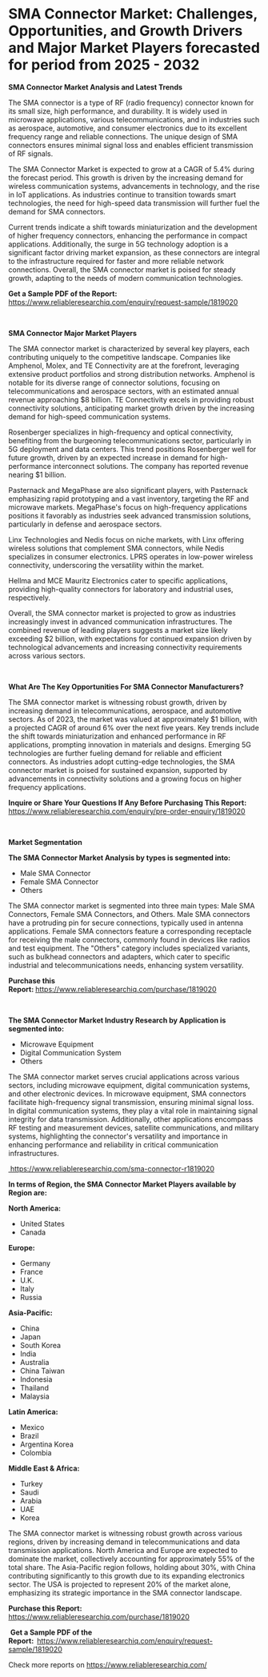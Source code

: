 <p><h1>SMA Connector Market: Challenges, Opportunities, and Growth Drivers and Major Market Players forecasted for period from 2025 - 2032</h1></p><p><strong>SMA Connector Market Analysis and Latest Trends</strong></p>
<p><p>The SMA connector is a type of RF (radio frequency) connector known for its small size, high performance, and durability. It is widely used in microwave applications, various telecommunications, and in industries such as aerospace, automotive, and consumer electronics due to its excellent frequency range and reliable connections. The unique design of SMA connectors ensures minimal signal loss and enables efficient transmission of RF signals.</p><p>The SMA Connector Market is expected to grow at a CAGR of 5.4% during the forecast period. This growth is driven by the increasing demand for wireless communication systems, advancements in technology, and the rise in IoT applications. As industries continue to transition towards smart technologies, the need for high-speed data transmission will further fuel the demand for SMA connectors.</p><p>Current trends indicate a shift towards miniaturization and the development of higher frequency connectors, enhancing the performance in compact applications. Additionally, the surge in 5G technology adoption is a significant factor driving market expansion, as these connectors are integral to the infrastructure required for faster and more reliable network connections. Overall, the SMA connector market is poised for steady growth, adapting to the needs of modern communication technologies.</p></p>
<p><strong>Get a Sample PDF of the Report:&nbsp;</strong> <a href="https://www.reliableresearchiq.com/enquiry/request-sample/1819020?utm_campaign=2282&utm_medium=2&utm_source=Github&utm_content=ia&utm_term=06042025&utm_id=sma-connector">https://www.reliableresearchiq.com/enquiry/request-sample/1819020</a></p>
<p>&nbsp;</p>
<p><strong>SMA Connector Major Market Players</strong></p>
<p><p>The SMA connector market is characterized by several key players, each contributing uniquely to the competitive landscape. Companies like Amphenol, Molex, and TE Connectivity are at the forefront, leveraging extensive product portfolios and strong distribution networks. Amphenol is notable for its diverse range of connector solutions, focusing on telecommunications and aerospace sectors, with an estimated annual revenue approaching $8 billion. TE Connectivity excels in providing robust connectivity solutions, anticipating market growth driven by the increasing demand for high-speed communication systems.</p><p>Rosenberger specializes in high-frequency and optical connectivity, benefiting from the burgeoning telecommunications sector, particularly in 5G deployment and data centers. This trend positions Rosenberger well for future growth, driven by an expected increase in demand for high-performance interconnect solutions. The company has reported revenue nearing $1 billion.</p><p>Pasternack and MegaPhase are also significant players, with Pasternack emphasizing rapid prototyping and a vast inventory, targeting the RF and microwave markets. MegaPhase's focus on high-frequency applications positions it favorably as industries seek advanced transmission solutions, particularly in defense and aerospace sectors.</p><p>Linx Technologies and Nedis focus on niche markets, with Linx offering wireless solutions that complement SMA connectors, while Nedis specializes in consumer electronics. LPRS operates in low-power wireless connectivity, underscoring the versatility within the market.</p><p>Hellma and MCE Mauritz Electronics cater to specific applications, providing high-quality connectors for laboratory and industrial uses, respectively.</p><p>Overall, the SMA connector market is projected to grow as industries increasingly invest in advanced communication infrastructures. The combined revenue of leading players suggests a market size likely exceeding $2 billion, with expectations for continued expansion driven by technological advancements and increasing connectivity requirements across various sectors.</p></p>
<p>&nbsp;</p>
<p><strong>What Are The Key Opportunities For SMA Connector Manufacturers?</strong></p>
<p><p>The SMA connector market is witnessing robust growth, driven by increasing demand in telecommunications, aerospace, and automotive sectors. As of 2023, the market was valued at approximately $1 billion, with a projected CAGR of around 6% over the next five years. Key trends include the shift towards miniaturization and enhanced performance in RF applications, prompting innovation in materials and designs. Emerging 5G technologies are further fueling demand for reliable and efficient connectors. As industries adopt cutting-edge technologies, the SMA connector market is poised for sustained expansion, supported by advancements in connectivity solutions and a growing focus on higher frequency applications.</p></p>
<p><strong>Inquire or Share Your Questions If Any Before Purchasing This Report:</strong> <a href="https://www.reliableresearchiq.com/enquiry/pre-order-enquiry/1819020?utm_campaign=2282&utm_medium=2&utm_source=Github&utm_content=ia&utm_term=06042025&utm_id=sma-connector">https://www.reliableresearchiq.com/enquiry/pre-order-enquiry/1819020</a></p>
<p>&nbsp;</p>
<p><strong>Market Segmentation</strong></p>
<p><strong>The SMA Connector Market Analysis by types is segmented into:</strong></p>
<p><ul><li>Male SMA Connector</li><li>Female SMA Connector</li><li>Others</li></ul></p>
<p><p>The SMA connector market is segmented into three main types: Male SMA Connectors, Female SMA Connectors, and Others. Male SMA connectors have a protruding pin for secure connections, typically used in antenna applications. Female SMA connectors feature a corresponding receptacle for receiving the male connectors, commonly found in devices like radios and test equipment. The "Others" category includes specialized variants, such as bulkhead connectors and adapters, which cater to specific industrial and telecommunications needs, enhancing system versatility.</p></p>
<p><strong>Purchase this Report:&nbsp;</strong><a href="https://www.reliableresearchiq.com/purchase/1819020?utm_campaign=2282&utm_medium=2&utm_source=Github&utm_content=ia&utm_term=06042025&utm_id=sma-connector">https://www.reliableresearchiq.com/purchase/1819020</a></p>
<p>&nbsp;</p>
<p><strong>The SMA Connector Market Industry Research by Application is segmented into:</strong></p>
<p><ul><li>Microwave Equipment</li><li>Digital Communication System</li><li>Others</li></ul></p>
<p><p>The SMA connector market serves crucial applications across various sectors, including microwave equipment, digital communication systems, and other electronic devices. In microwave equipment, SMA connectors facilitate high-frequency signal transmission, ensuring minimal signal loss. In digital communication systems, they play a vital role in maintaining signal integrity for data transmission. Additionally, other applications encompass RF testing and measurement devices, satellite communications, and military systems, highlighting the connector's versatility and importance in enhancing performance and reliability in critical communication infrastructures.</p></p>
<p><a href="https://www.reliableresearchiq.com/sma-connector-r1819020?utm_campaign=2282&utm_medium=2&utm_source=Github&utm_content=ia&utm_term=06042025&utm_id=sma-connector">&nbsp;https://www.reliableresearchiq.com/sma-connector-r1819020</a></p>
<p><strong>In terms of Region, the SMA Connector Market Players available by Region are:</strong></p>
<p>
    <p> <strong> North America: </strong>
        <ul>
            <li>United States</li>
            <li>Canada</li>
        </ul>
        </p> 
    <p> <strong> Europe: </strong>
        <ul>
            <li>Germany</li>
            <li>France</li>
            <li>U.K.</li>
            <li>Italy</li>
            <li>Russia</li>
        </ul>
        </p> 
    <p> <strong> Asia-Pacific: </strong>
        <ul>
            <li>China</li>
            <li>Japan</li>
            <li>South Korea</li>
            <li>India</li>
            <li>Australia</li>
            <li>China Taiwan</li>
            <li>Indonesia</li>
            <li>Thailand</li>
            <li>Malaysia</li>
        </ul>
        </p> 
    <p> <strong> Latin America: </strong>
        <ul>
            <li>Mexico</li>
            <li>Brazil</li>
            <li>Argentina Korea</li>
            <li>Colombia</li>
        </ul>
        </p> 
    <p> <strong> Middle East & Africa: </strong>
        <ul>
            <li>Turkey</li>
            <li>Saudi</li>
            <li>Arabia</li>
            <li>UAE</li>
            <li>Korea</li>
        </ul>
    </p>
    </p>
<p><p>The SMA connector market is witnessing robust growth across various regions, driven by increasing demand in telecommunications and data transmission applications. North America and Europe are expected to dominate the market, collectively accounting for approximately 55% of the total share. The Asia-Pacific region follows, holding about 30%, with China contributing significantly to this growth due to its expanding electronics sector. The USA is projected to represent 20% of the market alone, emphasizing its strategic importance in the SMA connector landscape.</p></p>
<p><strong>Purchase this Report: </strong><a href="https://www.reliableresearchiq.com/purchase/1819020?utm_campaign=2282&utm_medium=2&utm_source=Github&utm_content=ia&utm_term=06042025&utm_id=sma-connector">https://www.reliableresearchiq.com/purchase/1819020</a></p>
<p>&nbsp;<strong>Get a Sample PDF of the Report:&nbsp;&nbsp;</strong><a href="https://www.reliableresearchiq.com/enquiry/request-sample/1819020?utm_campaign=2282&utm_medium=2&utm_source=Github&utm_content=ia&utm_term=06042025&utm_id=sma-connector">https://www.reliableresearchiq.com/enquiry/request-sample/1819020</a></p>
<p><strong></strong></p>
<p>Check more reports on <a href="https://www.reliableresearchiq.com/?utm_campaign=2282&utm_medium=2&utm_source=Github&utm_content=ia&utm_term=06042025&utm_id=sma-connector">https://www.reliableresearchiq.com/</a></p>